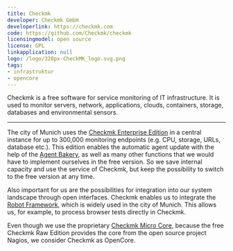 ```yaml
---
title: Checkmk
developer: Checkmk GmbH
developerlink: https://checkmk.com
code: https://github.com/Checkmk/checkmk
licensingmodel: open source
license: GPL
linkapplication: null
logo: /logo/320px-CheckMK_logo.svg.png
tags:
- infrastruktur
- opencore
---
```

Checkmk is a free software for service monitoring of IT infrastructure.
It is used to monitor servers, network, applications, clouds, containers, storage, databases and environmental sensors.

---

The city of Munich uses the [Checkmk Enterprise Edition](https://checkmk.com/pricing) in a central instance for up to 300,000 monitoring endpoints (e.g. CPU, storage, URLs, database etc.). This edition enables the automatic agent update with the help of the [Agent Bakery](https://docs.checkmk.com/latest/de/wato_monitoringagents.html#bakery), as well as many other functions that we would have to implement ourselves in the free version. So we save internal capacity and use the service of Checkmk, but keep the possibility to switch to the free version at any time.

Also important for us are the possibilities for integration into our system landscape through open interfaces. Checkmk enables us to integrate the [Robot Framework](./robotframework), which is widely used in the city of Munich. This allows us, for example, to process browser tests directly in Checkmk.

Even though we use the proprietary [Checkmk Micro Core](https://docs.checkmk.com/latest/de/cmc.html), because the free Checkmk Raw Edition provides the core from the open source project Nagios, we consider Checkmk as OpenCore.
